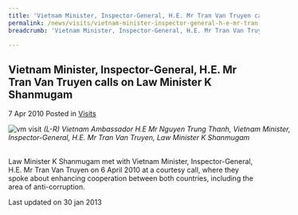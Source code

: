 ```yaml
---
title: 'Vietnam Minister, Inspector-General, H.E. Mr Tran Van Truyen calls on Law Minister K Shanmugam'
permalink: /news/visits/vietnam-minister-inspector-general-h-e-mr-tran-van-truyen-calls-on-law-minister-k-shanmugam/
breadcrumb: 'Vietnam Minister, Inspector-General, H.E. Mr Tran Van Truyen calls on Law Minister K Shanmugam'

---
```



<style>
.image {width: 600px;}
.image img {max-width: 100%;}
</style>

Vietnam Minister, Inspector-General, H.E. Mr Tran Van Truyen calls on Law Minister K Shanmugam
---

7 Apr 2010 Posted in [Visits](/news/visits/)

<div class="image">
  <img src="/images/dsc_0253-copy-copy.jpg" alt="vm visit" title="vm visit">
  <i>(L-R) Vietnam Ambassador H.E Mr Nguyen Trung Thanh, Vietnam Minister, Inspector-General, H.E. Mr Tran Van Truyen, Law Minister K Shanmugam</i>
</div><br>

Law Minister K Shanmugam met with Vietnam Minister, Inspector-General, H.E. Mr Tran Van Truyen on 6 April 2010 at a courtesy call, where they spoke about enhancing cooperation between both countries, including the area of anti-corruption. 

<p class="right-side-updated">Last updated on 30 jan 2013</p>

